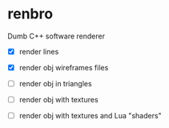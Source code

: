 # renbro
Dumb C++ software renderer

- [x] render lines
- [x] render obj wireframes files
- [ ] render obj in triangles
- [ ] render obj with textures
- [ ] render obj with textures and Lua "shaders"

